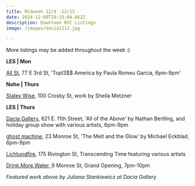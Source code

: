 ```yaml
---
title: Midweek 12/9 -12/12
date: 2024-12-09T19:33:04.662Z
description: Downtown NYC Listings
image: /images/dacia1212.jpg

---
```

M﻿ore listings may be added throughout the week :)

**LES | Mon**

[All St](https://allstnyc.com/), 77 E 3rd St, 'Topl3$$ America by Paula Romeu Garcia, 6pm-9pm' 

**Noho | Thurs**

[Staley Wise](https://www.staleywise.com/exhibitions/sheila-metzner2), 100 Crosby St, work by Sheila Metzner

**L﻿ES | Thurs**

[Dacia Gallery](http://www.daciagallery.com/), 621 E. 11th Street, 'All of the Above' by Nathan Bertling, and holiday group show with various artists, 6pm-9pm

[ghost machine](https://www.ghostmachine.nyc), 23 Monroe St, 'The Melt and the Glow' by Michael Eckblad, 6pm-9pm

[Lichtundfire](https://www.lichtundfire.com/), 175 Rivington St, Transcending Time featuring various artists

[Drink.More.Water, ](https://www.instagram.com/drink.more.water.nyc)9 Monroe St, Grand Opening, 7pm-10pm

*F﻿eatured work above by Juliana Stankiewicz at Dacia Gallery*